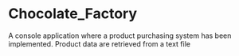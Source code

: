 # Chocolate_Factory
A console application where a product purchasing system has been implemented. Product data are retrieved from a text file
